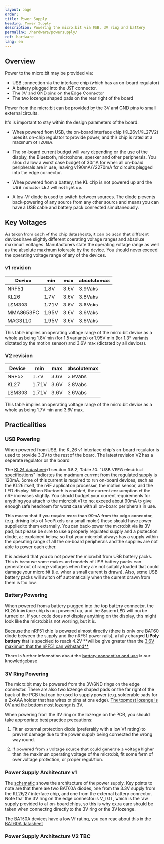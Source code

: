 ```yaml
---
layout: page
order:
title: Power Supply
heading: Power Supply
description: Powering the micro:bit via USB, 3V ring and battery
permalink: /hardware/powersupply/
ref: hardware
lang: en
---
```


## Overview

Power to the micro:bit may be provided via:

- USB connection via the interface chip (which has an on-board regulator)
- A battery plugged into the JST connector.
- The 3V and GND pins on the Edge Connector
- The two lozenge shaped pads on the rear right of the board

Power from the micro:bit can be provided by the 3V and GND pins to small external circuits.

It's is important to stay within the design parameters of the board:

- When powered from USB, the on-board interface chip (KL26<span class="v1">v1</span>/KL27<span class="v2">V2</span>) uses its on-chip regulator to provide power, and this chip is rated at a maximum of 120mA.

- The on-board current budget will vary depending on the use of the display, the Bluetooth, microphone, speaker and other peripherals. You should allow a worst case budget of 30mA for when all on-board peripherals are in use, leaving <span class="v1">v1</span>90mA/<span class="v2">V2</span>270mA for circuits plugged into the edge connector.

- When powered from a battery, the KL chip is not powered up and the USB Indicator LED will not light up.

- A low-Vf diode is used to switch between sources. The diode prevents back-powering of any source from any other source and means you can have a USB cable and battery pack connected simultaneously.

## Key Voltages

As taken from each of the chip datasheets, it can be seen that different devices have slightly different operating voltage ranges and absolute maximum voltages. Manufacturers state the operating voltage range as well as the absolute maximum tolerable by the device. You should never exceed the operating voltage range of any of the devices.

### v1 revision

| Device     | min   | max  | absolutemax
|------------|-------|------|------------
| NRF51      | 1.8V  | 3.6V | 3.9Vabs
| KL26       | 1.7V  | 3.6V | 3.8Vabs
| LSM303     | 1.71V | 3.6V | 3.6Vabs
| MMA8653FC  | 1.95V | 3.6V | 3.6Vabs
| MAG3110    | 1.95V | 3.6V | 3.6Vabs

This table implies an operating voltage range of the micro:bit device as a whole as being 1.8V min (for 1.5 variants) or 1.95V min (for 1.3* variants dictated by the motion sensor) and 3.6V max (dictated by all devices).

### V2 revision

| Device     | min   | max  | absolutemax
|------------|-------|------|------------
| NRF52      | 1.7V  | 3.6V | 3.9Vabs
| KL27       | 1.71V | 3.6V | 3.8Vabs
| LSM303     | 1.71V | 3.6V | 3.6Vabs

This table implies an operating voltage range of the micro:bit device as a whole as being 1.7V min and 3.6V max.

## Practicalities

### USB Powering

<!-- TODO: Update these paragraphs to detail that 270mA is TBC budget for V2 -->

When powered from USB, the KL26 <span class="v1">v1</span> interface chip's on-board regulator is used to provide 3.3V to the rest of the board. The latest revision <span class="v2">V2</span> has a seperate regulator on the board.

The [KL26 datasheet](http://www.nxp.com/docs/pcn_attachments/16440_KL26P64M48SF5_Rev.4.pdf)<span class="v1">v1</span> section 3.8.2, Table 30. "USB VREG electrical specifications" indicates the maximum current from the regulated supply is 120mA. Some of this current is required to run on-board devices, such as the KL26 itself, the nRF application processor, the motion sensor, and the LED display. When Bluetooth is enabled, the current consumption of the nRF increases slightly. You should budget your current requirements for anything you attach to the micro:bit <span class="v1">v1</span> to not exceed about
90mA to give enough safe headroom for worst case with all on-board peripherals in use.

This means that if you require more than 90mA from the edge connector, (e.g. driving lots of NeoPixels or a small motor) these should have power supplied to them externally. You can back-power the micro:bit via its 3V pad, but please be sure to use a properly regulated supply and a protection diode, as explained below, so that your micro:bit always has a supply within the operating range of all the on-board peripherals and the supplies are not able to power each other.

It is advised that you do not power the micro:bit from USB battery packs. This is because some makes and models of USB battery packs can generate out of range voltages when they are not suitably loaded that could damage your micro:bit (i.e. when a small current is drawn).
Also, some USB battery packs will switch off automatically when the current drawn from them is too low.

### Battery Powering

When powered from a battery plugged into the top battery connector, the KL26 interface chip is not powered up, and the System LED will not be turned on. If your code does not display anything on the display, this might look like the micro:bit is not working, but it is.

Because the nRF51 chip is powered almost directly (there is only one BAT60 diode between the supply and the nRF51 power rails), a fully charged **LiPoly battery** that is specified to reach 4.2V **will be give greater than the [3.6V maximum that the nRF51 can withstand**](#key-voltages)

There is further information about the [battery connection and use](https://support.microbit.org/solution/articles/19000013982-how-do-i-power-my-micro-bit-/en) in our knowledgebase

### 3V Ring Powering

The micro:bit may be powered from the 3V/GND rings on the edge connector.
There are also two lozenge shaped pads on the far right of the back of the PCB that can be used to supply power (e.g. solderable pads for a 2xAAA holder that has wires or pins at one edge). [The topmost lozenge is 0V and the bottom most lozenge is 3V](../../accessories/making-accessories/#battery-pads).

When powering from the 3V ring or the lozenge on the PCB, you should take appropriate best practice precautions:

1. Fit an external protection diode (preferably with a low Vf rating) to prevent damage due to the power supply being connected the wrong way round.

2. If powered from a voltage source that could generate a voltage higher than the maximum operating voltage of the micro:bit, fit some form of over voltage protection, or proper regulation.

### Power Supply Architecture v1

The [schematic](/hardware/schematic/) shows the architecture of the power supply.
Key points to note are that there are two BAT60A diodes, one from the 3.3V supply from the KL26/27 interface chip, and one from the external battery connector.
Note that the 3V ring on the edge connector is V_TGT, which is the raw supply provided to all on-board chips, so this is why extra care should be taken when connecting directly to the 3V ring or the 3V lozenge.

The BAT60A devices have a low Vf rating, you can read about this in the [BAT60A datasheet](http://www.infineon.com/dgdl/Infineon-BAT60ASERIES-DS-v01_01-en.pdf?fileId=db3a304313d846880113def70c9304a9)

### Power Supply Architecture V2 TBC
<!-- TODO -->